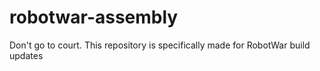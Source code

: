 # robotwar-assembly
Don't go to court. This repository is specifically made for RobotWar build updates
